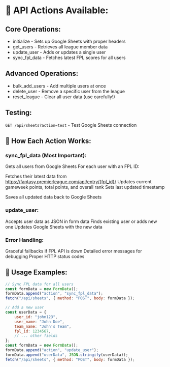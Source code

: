 # 🎯 API Actions Available:

## Core Operations:

- initialize - Sets up Google Sheets with proper headers
- get_users - Retrieves all league member data
- update_user - Adds or updates a single user
- sync_fpl_data - Fetches latest FPL scores for all users

## Advanced Operations:

- bulk_add_users - Add multiple users at once
- delete_user - Remove a specific user from the league
- reset_league - Clear all user data (use carefully!)

## Testing:

`GET /api/sheets?action=test` - Test Google Sheets connection

## 🔧 How Each Action Works:

### sync_fpl_data (Most Important):

Gets all users from Google Sheets
For each user with an FPL ID:

Fetches their latest data from https://fantasy.premierleague.com/api/entry/{fpl_id}/
Updates current gameweek points, total points, and overall rank
Sets last updated timestamp


Saves all updated data back to Google Sheets

### update_user:

Accepts user data as JSON in form data
Finds existing user or adds new one
Updates Google Sheets with the new data

### Error Handling:

Graceful fallbacks if FPL API is down
Detailed error messages for debugging
Proper HTTP status codes

## 📝 Usage Examples:
```javascript
// Sync FPL data for all users
const formData = new FormData();
formData.append("action", "sync_fpl_data");
fetch("/api/sheets", { method: "POST", body: formData });

// Add a new user
const userData = {
    user_id: "john123",
    user_name: "John Doe",
    team_name: "John's Team",
    fpl_id: 1234567,
    // ... other fields
};
const formData = new FormData();
formData.append("action", "update_user");
formData.append("userData", JSON.stringify(userData));
fetch("/api/sheets", { method: "POST", body: formData });
```
